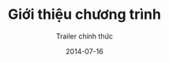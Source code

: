 ---
title: Giới thiệu chương trình
subtitle: Trailer chính thức
layout: default
modal-id: 3
date: 2014-07-16
img: play_icon.png
thumbnail: introduction.jpg
alt: image-alt
project-date: April 2014
client: Start Bootstrap
category: Web Development
description: <iframe width="600" height="400" src="https://www.youtube.com/embed/EYgeNSRGJ9g?autoplay=1" frameborder="0" allowfullscreen="allowfullscreen"></iframe>

---